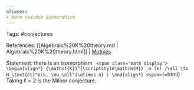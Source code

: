 ```yaml
---
aliases:
- Norm residue isomorphism
---
```















Tags: \#conjectures

References: [[Algebraic%20K%20theory.md | Algebraic%20K%20theory.html]] \| [Motives](Motives)

Statement: there is an isomorphism `
<span class="math display">
\begin{align*}
 {\mathsf{K}}^{\scriptstyle\mathrm{M}} _n (k) /\ell \to H_\text{ét}^n(k, \mu_\ell^{\otimes n} )
\end{align*}
<span>`{=html} Taking $\ell = 2$ is the Milnor conjecture.
